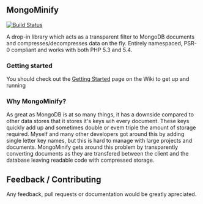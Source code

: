 ## MongoMinify

[![Build Status](https://travis-ci.org/marcqualie/mongominify.png?branch=master)](https://travis-ci.org/marcqualie/mongominify)

A drop-in library which acts as a transparent filter to MongoDB documents and compresses/decompresses data on the fly.
Entirely namespaced, PSR-0 compliant and works with both PHP 5.3 and 5.4.


### Getting started

You should check out the [Getting Started](https://github.com/marcqualie/mongominify/wiki/Getting-Started) page on the Wiki to get up and running


### Why MongoMinify?

As great as MongoDB is at so many things, it has a downside compared to other data stores that it stores it's keys wih every document.
These keys quickly add up and sometimes double or evem triple the amount of storage required.
Myself and many other developers got around this by adding single letter key names, but this is hard to manage with large projects and documents.
MongoMinify gets around this problem by transparently converting documents as they are transfered between the client and the database leaving readable code with compressed storage.


## Feedback / Contributing

Any feedback, pull requests or documentation would be greatly apreciated.
